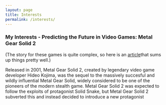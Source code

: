 ```yaml
---
layout: page
title: Interests
permalink: /interests/
---
```


### My Interests - Predicting the Future in Video Games: Metal Gear Solid 2

(The story for these games is quite complex, so here is an [article](https://www.svg.com/147452/the-entire-metal-gear-timeline-explained/)that sums up things pretty well.)


Released in 2001, Metal Gear Solid 2, created by legendary video game developer Hideo Kojima, was the sequel to the massively succesful and wildly influential Metal Gear Solid, widely considered to be one of the pioneers of the modern stealth game. Metal Gear Solid 2 was expected to follow the exploits of protagonist Solid Snake, but Metal Gear Solid 2 subverted this and instead decided to introduce a new protagonist






